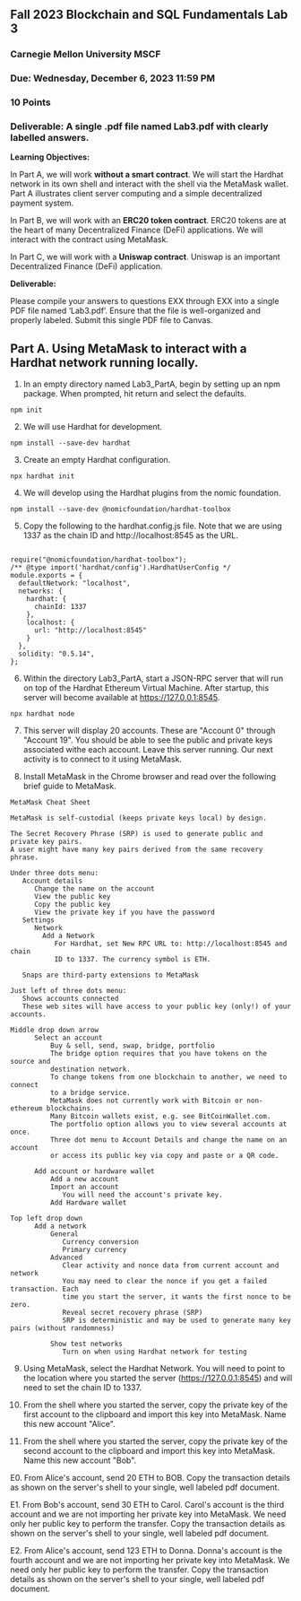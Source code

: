 ##  Fall 2023 Blockchain and SQL Fundamentals    Lab 3
### Carnegie Mellon University MSCF
### Due: Wednesday, December 6, 2023 11:59 PM
### 10 Points
### Deliverable: A single .pdf file named Lab3.pdf with clearly labelled answers.

**Learning Objectives:**

In Part A, we will work **without a smart contract**. We will start the Hardhat
network in its own shell and interact with the shell via the MetaMask wallet.
Part A illustrates client server computing and a simple decentralized payment system.

In Part B, we will work with an **ERC20 token contract**. ERC20 tokens are at the heart
of many Decentralized Finance (DeFi) applications. We will interact with the contract using MetaMask.

In Part C, we will work with a **Uniswap contract**. Uniswap is an important
Decentralized Finance (DeFi) application.

**Deliverable:**

Please compile your answers to questions EXX through EXX into a single PDF file named ‘Lab3.pdf’. Ensure that the file is well-organized and properly labeled. Submit this single PDF file to Canvas.

## Part A. Using MetaMask to interact with a Hardhat network running locally.

1. In an empty directory named Lab3_PartA, begin by setting up an npm package. When prompted, hit return and select the defaults.
```
npm init     
```
2. We will use Hardhat for development.

```
npm install --save-dev hardhat
```
3. Create an empty Hardhat configuration.
```
npx hardhat init     
```
4. We will develop using the Hardhat plugins from the nomic foundation.
```
npm install --save-dev @nomicfoundation/hardhat-toolbox
```
5. Copy the following to the hardhat.config.js file. Note that we are using
1337 as the chain ID and http://localhost:8545 as the URL.

```

require("@nomicfoundation/hardhat-toolbox");
/** @type import('hardhat/config').HardhatUserConfig */
module.exports = {
  defaultNetwork: "localhost",
  networks: {
    hardhat: {
      chainId: 1337
    },
    localhost: {
      url: "http://localhost:8545"
    }
  },
  solidity: "0.5.14",
};
```


6. Within the directory Lab3_PartA, start a JSON-RPC server that will run on top of the Hardhat Ethereum Virtual Machine. After startup, this server will become available at https://127.0.0.1:8545.
```
npx hardhat node
```

7. This server will display 20 accounts. These are "Account 0" through "Account 19".
You should be able to see the public and private keys associated withe each account.
Leave this server running. Our next activity is to connect to it using MetaMask.

8. Install MetaMask in the Chrome browser and read over the following brief guide to
MetaMask.

```
MetaMask Cheat Sheet

MetaMask is self-custodial (keeps private keys local) by design.

The Secret Recovery Phrase (SRP) is used to generate public and private key pairs.
A user might have many key pairs derived from the same recovery phrase.

Under three dots menu:
   Account details
      Change the name on the account
      View the public key
      Copy the public key
      View the private key if you have the password
   Settings
      Network
        Add a Network
           For Hardhat, set New RPC URL to: http://localhost:8545 and chain
           ID to 1337. The currency symbol is ETH.

   Snaps are third-party extensions to MetaMask

Just left of three dots menu:
   Shows accounts connected
   These web sites will have access to your public key (only!) of your accounts.

Middle drop down arrow
      Select an account
          Buy & sell, send, swap, bridge, portfolio
          The bridge option requires that you have tokens on the source and
          destination network.
          To change tokens from one blockchain to another, we need to connect
          to a bridge service.
          MetaMask does not currently work with Bitcoin or non-ethereum blockchains.
          Many Bitcoin wallets exist, e.g. see BitCoinWallet.com.
          The portfolio option allows you to view several accounts at once.
          Three dot menu to Account Details and change the name on an account
          or access its public key via copy and paste or a QR code.

      Add account or hardware wallet
          Add a new account
          Import an account
             You will need the account's private key.
          Add Hardware wallet

Top left drop down
      Add a network
          General
             Currency conversion
             Primary currency
          Advanced
             Clear activity and nonce data from current account and network
             You may need to clear the nonce if you get a failed transaction. Each
             time you start the server, it wants the first nonce to be zero.
             Reveal secret recovery phrase (SRP)
             SRP is deterministic and may be used to generate many key pairs (without randomness)

          Show test networks
             Turn on when using Hardhat network for testing
```

9. Using MetaMask, select the Hardhat Network. You will need to point to the
location where you started the server (https://127.0.0.1:8545) and will need
to set the chain ID to 1337.

10. From the shell where you started the server, copy the private key of the
first account to the clipboard and import this key into MetaMask. Name this new
account "Alice".

11. From the shell where you started the server, copy the private key of the
second account to the clipboard and import this key into MetaMask. Name this
new account "Bob".

E0. From Alice's account, send 20 ETH to BOB. Copy the transaction details as
shown on the server's shell to your single, well labeled pdf document.

E1. From Bob's account, send 30 ETH to Carol. Carol's account is the third
account and we are not importing her private key into MetaMask. We need only
her public key to perform the transfer. Copy the transaction details as shown
on the server's shell to your single, well labeled pdf document.

E2. From Alice's account, send 123 ETH to Donna. Donna's account is the fourth
account and we are not importing her private key into MetaMask. We need only
her public key to perform the transfer. Copy the transaction details as shown
on the server's shell to your single, well labeled pdf document.
